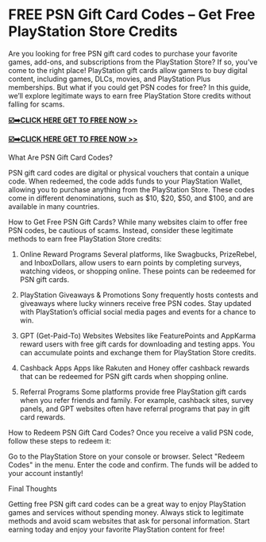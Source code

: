 # FREE PSN Gift Card Codes – Get Free PlayStation Store Credits

Are you looking for free PSN gift card codes to purchase your favorite games, add-ons, and subscriptions from the PlayStation Store? If so, you’ve come to the right place! PlayStation gift cards allow gamers to buy digital content, including games, DLCs, movies, and PlayStation Plus memberships. But what if you could get PSN codes for free? In this guide, we’ll explore legitimate ways to earn free PlayStation Store credits without falling for scams.

[**☑️➡️CLICK HERE GET TO FREE NOW >>**](https://free24.raj-solution.com/psn-codes)

[**☑️➡️CLICK HERE GET TO FREE NOW >>**](https://free24.raj-solution.com/psn-codes)

What Are PSN Gift Card Codes?

PSN gift card codes are digital or physical vouchers that contain a unique code. When redeemed, the code adds funds to your PlayStation Wallet, allowing you to purchase anything from the PlayStation Store. These codes come in different denominations, such as $10, $20, $50, and $100, and are available in many countries.

How to Get Free PSN Gift Cards?
While many websites claim to offer free PSN codes, be cautious of scams. Instead, consider these legitimate methods to earn free PlayStation Store credits:

1. Online Reward Programs
Several platforms, like Swagbucks, PrizeRebel, and InboxDollars, allow users to earn points by completing surveys, watching videos, or shopping online. These points can be redeemed for PSN gift cards.

2. PlayStation Giveaways & Promotions
Sony frequently hosts contests and giveaways where lucky winners receive free PSN codes. Stay updated with PlayStation’s official social media pages and events for a chance to win.

3. GPT (Get-Paid-To) Websites
Websites like FeaturePoints and AppKarma reward users with free gift cards for downloading and testing apps. You can accumulate points and exchange them for PlayStation Store credits.

4. Cashback Apps
Apps like Rakuten and Honey offer cashback rewards that can be redeemed for PSN gift cards when shopping online.

5. Referral Programs
Some platforms provide free PlayStation gift cards when you refer friends and family. For example, cashback sites, survey panels, and GPT websites often have referral programs that pay in gift card rewards.

How to Redeem PSN Gift Card Codes?
Once you receive a valid PSN code, follow these steps to redeem it:

Go to the PlayStation Store on your console or browser.
Select "Redeem Codes" in the menu.
Enter the code and confirm.
The funds will be added to your account instantly!

Final Thoughts

Getting free PSN gift card codes can be a great way to enjoy PlayStation games and services without spending money. Always stick to legitimate methods and avoid scam websites that ask for personal information. Start earning today and enjoy your favorite PlayStation content for free!
